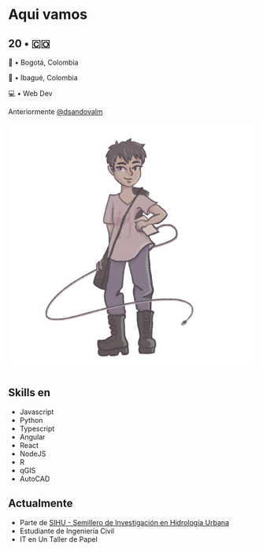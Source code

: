 # Aqui vamos

## 20 • 🇨🇴 

📌 • Bogotá, Colombia

📌 • Ibagué, Colombia

💻 • Web Dev

Anteriormente [@dsandovalm](https://github.com/dsandovalm/dsandovalm) 

![Soy yo!](https://github.com/dsandovalm/dsandovalm/blob/main/avatar_git.png)

## Skills en

- Javascript
- Python
- Typescript
- Angular
- React
- NodeJS
- R
- qGIS
- AutoCAD

## Actualmente

- Parte de [SIHU - Semillero de Investigación en Hidrología Urbana](http://gireh.unal.edu.co/sihu) 
- Estudiante de Ingeniería Civil
- IT en Un Taller de Papel

<!--
**teilhux/teilhux** is a ✨ _special_ ✨ repository because its `README.md` (this file) appears on your GitHub profile.

Here are some ideas to get you started:

- 🔭 I’m currently working on ...
- 🌱 I’m currently learning ...
- 👯 I’m looking to collaborate on ...
- 🤔 I’m looking for help with ...
- 💬 Ask me about ...
- 📫 How to reach me: ...
- 😄 Pronouns: ...
- ⚡ Fun fact: ...
-->
